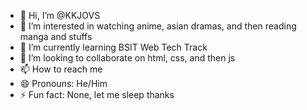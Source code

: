 - 👋 Hi, I’m @KKJOVS
- 👀 I’m interested in watching anime, asian dramas, and then reading manga and stuffs
- 🌱 I’m currently learning BSIT Web Tech Track
- 💞️ I’m looking to collaborate on html, css, and then js
- 📫 How to reach me 
- 😄 Pronouns: He/Him
- ⚡ Fun fact: None, let me sleep thanks
  

<!---
KKJOVS/KKJOVS is a ✨ special ✨ repository because its `README.md` (this file) appears on your GitHub profile.
You can click the Preview link to take a look at your changes.
--->
